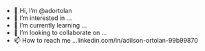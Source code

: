 - 👋 Hi, I’m @adortolan
- 👀 I’m interested in ...
- 🌱 I’m currently learning ...
- 💞️ I’m looking to collaborate on ...
- 📫 How to reach me ...linkedin.com/in/adilson-ortolan-99b99870 


<!---
adortolan/adortolan is a ✨ special ✨ repository because its `README.md` (this file) appears on your GitHub profile.
You can click the Preview link to take a look at your changes.
--->
